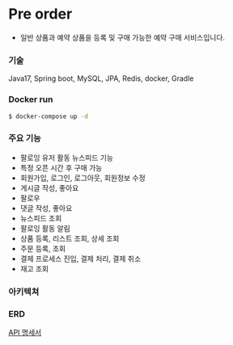 # Pre order
- 일반 상품과 예약 상품을 등록 및 구매 가능한 예약 구매 서비스입니다.

### 기술
Java17, Spring boot, MySQL, JPA, Redis, docker, Gradle

### Docker run
```bash
$ docker-compose up -d
```

### 주요 기능
- 팔로잉 유저 활동 뉴스피드 기능
- 특정 오픈 시간 후 구매 가능
- 회원가입, 로그인, 로그아웃, 회원정보 수정
- 게시글 작성, 좋아요
- 팔로우
- 댓글 작성, 좋아요
- 뉴스피드 조회
- 팔로잉 활동 알림
- 상품 등록, 리스트 조회, 상세 조회
- 주문 등록, 조회
- 결제 프로세스 진입, 결제 처리, 결제 취소
- 재고 조회

### 아키텍쳐
### ERD

[API 명세서](https://documenter.getpostman.com/view/19637355/2sA2r3b73R)
